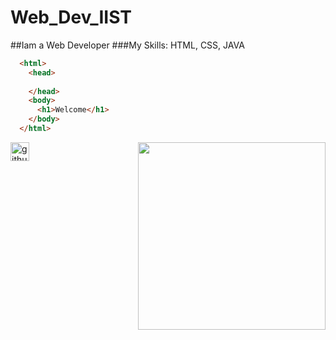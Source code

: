 # Web_Dev_IIST
##Iam a Web Developer
###My Skills: HTML, CSS, JAVA
~~~html
  <html>
    <head>
      
    </head>
    <body>
      <h1>Welcome</h1>
    </body>
  </html>
~~~
<img align="right" width="300" src="https://media3.giphy.com/media/qgQUggAC3Pfv687qPC/giphy.gif">


[<img src='https://cdn.jsdelivr.net/npm/simple-icons@3.0.1/icons/github.svg' alt='github' height='30'>](https://github.com/reza-iist)



  
